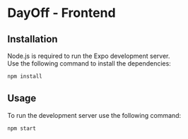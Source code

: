 # DayOff - Frontend

## Installation

Node.js is required to run the Expo development server.  
Use the following command to install the dependencies:
```bash
npm install
```

## Usage
To run the development server use the following command:
```bash
npm start
```